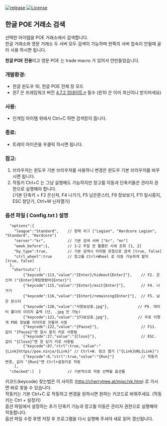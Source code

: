 [![release](https://img.shields.io/badge/release-Download-brightgreen.svg)](https://github.com/phiDelPark/PoeTradeSearch/releases)
[![License](https://img.shields.io/badge/license-GPL-blue.svg)](https://github.com/phiDelPark/PoeTradeSearch/blob/master/LICENSE)

한글 POE 거래소 검색
-------------

선택한 아이템을 POE 거래소에서 검색합니다.<br>
한글 거래소와 영문 거래소 두 서버 모두 검색이 가능하며 한쪽의 서버 접속이 안될때 골라 사용 하시면 됩니다.

**한글 POE 전용**이고 영문 POE 는 trade macro 가 있어서 안만들었습니다.

### 개발환경:
* 한글 윈도우 10, 한글 POE 전체 창 모드<br>
* 윈7 은 프레임워크 버전 [4.7.2 업데이트↗](https://support.microsoft.com/ko-kr/help/4054530/microsoft-net-framework-4-7-2-offline-installer-for-windows) 필수 (윈10 은 이미 최신이니 받지마세요)

### 사용:
* 인게임 아이템 위에서 Ctrl+C 하면 검색창이 뜹니다.
### 종료:
* 트레이 아이콘을 우클릭 하시면 됩니다.

### 참고:
 1. 브라우저는 윈도우 기본 브라우저를 사용하니 변경은 윈도우 기본 브라우저를 바꾸시면 됩니다.
 2. 작동키 Ctrl+C 는 그냥 실행해도 가능하지만 창고휠 이동과 단축키들은 관리자 권한으로 실행해야 합니다.<br>
    (기본 단축키 = F2 은신처, F4 나가기, F5 남은몬스터, F9 정보보기, F11 일시중지, ESC 창닫기, Ctrl+W 닌자열기)

### 옵션 파일 ( Config.txt ) 설명

      "options":{
        "league":"Standard",    // 현재 리그 ["Legion", "Hardcore Legion", "Standard", "Hardcore"]
        "server":"kr",          // 기본 검색 서버 ["kr", "en"]
        "week_before":1,        // 1~2 주일 전 물품만 시세 조회 [1, 2]
        "by_type":true,         // 기본 검색시 아이템 유형으로 검색 [true, false]
        "ctrl_wheel":true       // 창고를 Ctrl+Wheel 로 이동 가능하게 할지 [true, false]
      },
       "shortcuts":[
            {"keycode":113,"value":"{Enter}/hideout{Enter}"},    // F2. 은신처 ("{Enter}채팅명령어{Enter}")
            {"keycode":115,"value":"{Enter}/exit{Enter}"},       // F4. 나가기
            {"keycode":116,"value":"{Enter}/remaining{Enter}"},  // F5. 남은 몬스터
            {"keycode":120,"value":"사원보상표.jpg"},             // F9. 데이터 폴더의 이미지 출력 (단, .jpg 만 가능)
            {"keycode":121,"value":"신디보상표.jpg"},             // 주로 이렇게 POE 정보를 이미지로 만들어 사용
            {"keycode":122,"value":"{Pause}"},                   // F11. 값이 "{Pause}"면 일시 중지 키로 사용됨
            {"keycode":27,"value":"{Close}"},                    // ESC. 값이 "{Close}"면 창 닫기 키로 사용됨
            {"keycode":87,"ctrl":true,"value":"{Link}https//poe.ninja/{Link}" // Ctrl+W. 링크 열기 ("{Link}URL{Link}")
            {"keycode":0,"ctrl":true,"value":"{Run}"}            // 작동키 변경, 값이 "{Run}"면 Ctrl+설정키로 작동
        ],
      "checked":[  ]            // 기본적으로 자동 선택될 옵션들

키코드(keycode) 찾는법은 이 사이트 (http://cherrytree.at/misc/vk.htm) 로 가시면 바로 찾을 수 있습니다.<br>
작동키는 기본 Ctrl+C 로 작동하고 변경을 원하시면 원하는 키코드로 바꿔주세요. (작동키는 Ctrl + 설정키)<br>
옵션 파일에서 설정하는 추가 단축키 기능과 창고휠 이동은 관리자 권한으로 실행해야 작동합니다.<br>
옵션 파일 수정 후엔 저장 후 프로그램을 다시 실행해 주셔야 새로 읽어 갱신됩니다.
